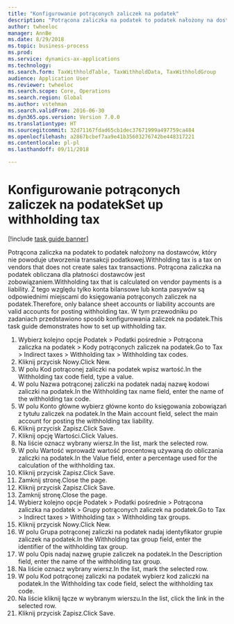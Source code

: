 ```yaml
--- 
title: "Konfigurowanie potrąconych zaliczek na podatek"
description: "Potrącona zaliczka na podatek to podatek nałożony na dostawców, który nie powoduje utworzenia transakcji podatkowej."
author: twheeloc
manager: AnnBe
ms.date: 8/29/2018
ms.topic: business-process
ms.prod: 
ms.service: dynamics-ax-applications
ms.technology: 
ms.search.form: TaxWithholdTable, TaxWithholdData, TaxWithholdGroup
audience: Application User
ms.reviewer: twheeloc
ms.search.scope: Core, Operations
ms.search.region: Global
ms.author: vstehman
ms.search.validFrom: 2016-06-30
ms.dyn365.ops.version: Version 7.0.0
ms.translationtype: HT
ms.sourcegitcommit: 32d71167fdad65cb1dec37671999a497759ca484
ms.openlocfilehash: a2867bcbef7aa9e41b35603276742be448317221
ms.contentlocale: pl-pl
ms.lasthandoff: 09/11/2018

---
```

# <a name="set-up-withholding-tax"></a><span data-ttu-id="c1974-103">Konfigurowanie potrąconych zaliczek na podatek</span><span class="sxs-lookup"><span data-stu-id="c1974-103">Set up withholding tax</span></span>

[!include [task guide banner](../../includes/task-guide-banner.md)]

<span data-ttu-id="c1974-104">Potrącona zaliczka na podatek to podatek nałożony na dostawców, który nie powoduje utworzenia transakcji podatkowej.</span><span class="sxs-lookup"><span data-stu-id="c1974-104">Withholding tax is a tax on vendors that does not create sales tax transactions.</span></span> <span data-ttu-id="c1974-105">Potrącona zaliczka na podatek obliczana dla płatności dostawców jest zobowiązaniem.</span><span class="sxs-lookup"><span data-stu-id="c1974-105">Withholding tax that is calculated on vendor payments is a liability.</span></span> <span data-ttu-id="c1974-106">Z tego względu tylko konta bilansowe lub konta pasywów są odpowiednimi miejscami do księgowania potrąconych zaliczek na podatek.</span><span class="sxs-lookup"><span data-stu-id="c1974-106">Therefore, only balance sheet accounts or liability accounts are valid accounts for posting withholding tax.</span></span> <span data-ttu-id="c1974-107">W tym przewodniku po zadaniach przedstawiono sposób konfigurowania zaliczek na podatek.</span><span class="sxs-lookup"><span data-stu-id="c1974-107">This task guide demonstrates how to set up withholding tax.</span></span>

1. <span data-ttu-id="c1974-108">Wybierz kolejno opcje Podatek > Podatki pośrednie > Potrącona zaliczka na podatek > Kody potrąconych zaliczek na podatek.</span><span class="sxs-lookup"><span data-stu-id="c1974-108">Go to Tax > Indirect taxes > Withholding tax > Withholding tax codes.</span></span>
2. <span data-ttu-id="c1974-109">Kliknij przycisk Nowy.</span><span class="sxs-lookup"><span data-stu-id="c1974-109">Click New.</span></span>
3. <span data-ttu-id="c1974-110">W polu Kod potrąconej zaliczki na podatek wpisz wartość.</span><span class="sxs-lookup"><span data-stu-id="c1974-110">In the Withholding tax code field, type a value.</span></span>
4. <span data-ttu-id="c1974-111">W polu Nazwa potrąconej zaliczki na podatek nadaj nazwę kodowi zaliczki na podatek.</span><span class="sxs-lookup"><span data-stu-id="c1974-111">In the Withholding tax name field, enter the name of the withholding tax code.</span></span>
5. <span data-ttu-id="c1974-112">W polu Konto główne wybierz główne konto do księgowania zobowiązań z tytułu zaliczek na podatek.</span><span class="sxs-lookup"><span data-stu-id="c1974-112">In the Main account field, select the main account for posting the withholding tax liability.</span></span>
6. <span data-ttu-id="c1974-113">Kliknij przycisk Zapisz.</span><span class="sxs-lookup"><span data-stu-id="c1974-113">Click Save.</span></span>
7. <span data-ttu-id="c1974-114">Kliknij opcję Wartości.</span><span class="sxs-lookup"><span data-stu-id="c1974-114">Click Values.</span></span>
8. <span data-ttu-id="c1974-115">Na liście oznacz wybrany wiersz.</span><span class="sxs-lookup"><span data-stu-id="c1974-115">In the list, mark the selected row.</span></span>
9. <span data-ttu-id="c1974-116">W polu Wartość wprowadź wartość procentową używaną do obliczania zaliczki na podatek.</span><span class="sxs-lookup"><span data-stu-id="c1974-116">In the Value field, enter a percentage used for the calculation of the withholding tax.</span></span>
10. <span data-ttu-id="c1974-117">Kliknij przycisk Zapisz.</span><span class="sxs-lookup"><span data-stu-id="c1974-117">Click Save.</span></span>
11. <span data-ttu-id="c1974-118">Zamknij stronę.</span><span class="sxs-lookup"><span data-stu-id="c1974-118">Close the page.</span></span>
12. <span data-ttu-id="c1974-119">Kliknij przycisk Zapisz.</span><span class="sxs-lookup"><span data-stu-id="c1974-119">Click Save.</span></span>
13. <span data-ttu-id="c1974-120">Zamknij stronę.</span><span class="sxs-lookup"><span data-stu-id="c1974-120">Close the page.</span></span>
14. <span data-ttu-id="c1974-121">Wybierz kolejno opcje Podatek > Podatki pośrednie > Potrącona zaliczka na podatek > Grupy potrąconych zaliczek na podatek.</span><span class="sxs-lookup"><span data-stu-id="c1974-121">Go to Tax > Indirect taxes > Withholding tax > Withholding tax groups.</span></span>
15. <span data-ttu-id="c1974-122">Kliknij przycisk Nowy.</span><span class="sxs-lookup"><span data-stu-id="c1974-122">Click New.</span></span>
16. <span data-ttu-id="c1974-123">W polu Grupa potrąconej zaliczki na podatek nadaj identyfikator grupie zaliczek na podatek.</span><span class="sxs-lookup"><span data-stu-id="c1974-123">In the Withholding tax group field, enter the identifier of the withholding tax group.</span></span>
17. <span data-ttu-id="c1974-124">W polu Opis nadaj nazwę grupie zaliczek na podatek.</span><span class="sxs-lookup"><span data-stu-id="c1974-124">In the Description field, enter the name of the withholding tax group.</span></span>
18. <span data-ttu-id="c1974-125">Na liście oznacz wybrany wiersz.</span><span class="sxs-lookup"><span data-stu-id="c1974-125">In the list, mark the selected row.</span></span>
19. <span data-ttu-id="c1974-126">W polu Kod potrąconej zaliczki na podatek wybierz kod zaliczki na podatek.</span><span class="sxs-lookup"><span data-stu-id="c1974-126">In the Withholding tax code field, select the withholding tax code.</span></span>
20. <span data-ttu-id="c1974-127">Na liście kliknij łącze w wybranym wierszu.</span><span class="sxs-lookup"><span data-stu-id="c1974-127">In the list, click the link in the selected row.</span></span>
21. <span data-ttu-id="c1974-128">Kliknij przycisk Zapisz.</span><span class="sxs-lookup"><span data-stu-id="c1974-128">Click Save.</span></span>


